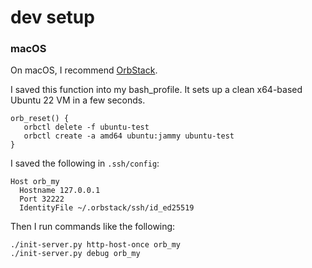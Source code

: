# dev setup

### macOS

On macOS, I recommend [OrbStack](https://orbstack.dev/).

I saved this function into my bash_profile. It sets up a clean x64-based Ubuntu 22 VM in a few seconds.

```
orb_reset() {
   orbctl delete -f ubuntu-test
   orbctl create -a amd64 ubuntu:jammy ubuntu-test
}
```

I saved the following in `.ssh/config`:

```
Host orb_my
  Hostname 127.0.0.1
  Port 32222
  IdentityFile ~/.orbstack/ssh/id_ed25519
```

Then I run commands like the following:

```
./init-server.py http-host-once orb_my
./init-server.py debug orb_my
```
